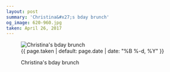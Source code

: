```yaml
---
layout: post
summary: 'Christina&#x27;s bday brunch'
og_image: 620-960.jpg
taken: April 26, 2017
---
```


<figure class="post">
<img alt="Christina's bday brunch" sizes="(min-width: 700px) 50vw, calc(100vw - 2rem)" src="{{ site.assets_url }}/620-480.jpg" srcset="{{ site.assets_url }}/620-240.jpg 240w, {{ site.assets_url }}/620-480.jpg 480w, {{ site.assets_url }}/620-720.jpg 720w, {{ site.assets_url }}/620-960.jpg 960w"/>
<figcaption>
<time>{{ page.taken | default: page.date | date: "%B %-d, %Y" }}</time>
<p>Christina's bday brunch</p>
</figcaption>
</figure>
